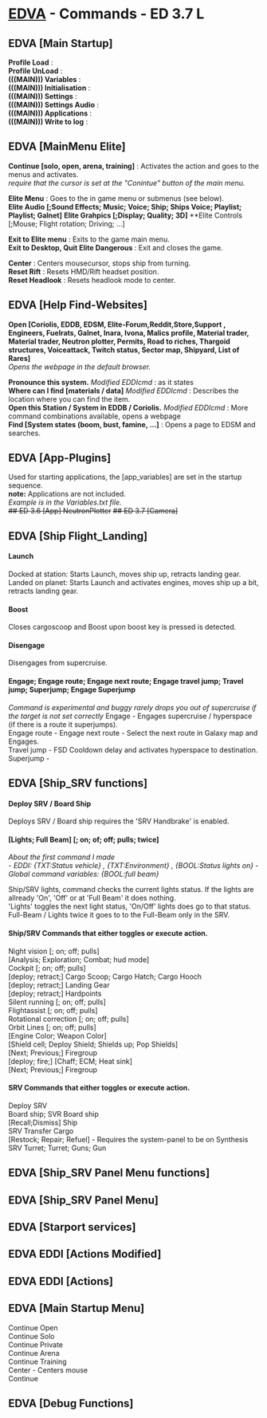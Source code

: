 # [EDVA](../..) - Commands - ED 3.7 L
## EDVA [Main Startup]
**Profile Load** :  
**Profile UnLoad** :  
**(((MAIN))) Variables** :  
**(((MAIN))) Initialisation** :  
**(((MAIN))) Settings** :  
**(((MAIN))) Settings Audio** :  
**(((MAIN))) Applications** :  
**(((MAIN))) Write to log** :  

## EDVA [MainMenu Elite]
**Continue [solo, open, arena, training]** : Activates the action and goes to the menus and activates.  
*require that the cursor is set at the "Conintue" button of the main menu.*  

**Elite Menu** : Goes to the in game menu or submenus (see below).  
**Elite Audio [;Sound Effects; Music; Voice; Ship; Ships Voice; Playlist; Playlist; Galnet]**
**Elite Grahpics [;Display; Quality; 3D]**
**Elite Controls [;Mouse; Flight rotation; Driving; ...]

**Exit to Elite menu** : Exits to the game main menu.  
**Exit to Desktop, Quit Elite Dangerous** : Exit and closes the game.  

**Center** : Centers mousecursor, stops ship from turning.  
**Reset Rift** : Resets HMD/Rift headset position.  
**Reset Headlook** : Resets headlook mode to center.  

## EDVA [Help Find-Websites]
**Open [Coriolis, EDDB, EDSM, Elite-Forum,Reddit,Store,Support , Engineers, Fuelrats, Galnet, Inara, Ivona, Malics profile, Material trader, Material trader, Neutron plotter, Permits, Road to riches, Thargoid structures, Voiceattack, Twitch status, Sector map, Shipyard, List of Rares]**  
*Opens the webpage in the default browser.*  
  
**Pronounce this system.** *Modified EDDIcmd* : as it states  
**Where can I find [materials / data]** *Modified EDDIcmd* : Describes the location where you can find the item.  
**Open this Station / System in EDDB / Coriolis.** *Modified EDDIcmd* : More command combinations available, opens a webpage  
**Find [System states (boom, bust, famine, ...]** : Opens a page to EDSM and searches.  

## EDVA [App-Plugins]
Used for starting applications, the [app_variables] are set in the startup sequence.  
**note:** Applications are not included.  
*Example is in the Variables.txt file.*  
~~## ED 3.6 [App] NeutronPlotter~~
~~## ED 3.7 [Camera]~~

## EDVA [Ship Flight_Landing]
#### Launch
Docked at station: Starts Launch, moves ship up, retracts landing gear.  
Landed on planet: Starts Launch and activates engines, moves ship up a bit, retracts landing gear.

#### Boost
Closes cargoscoop and Boost upon boost key is pressed is detected.
#### Disengage
Disengages from supercruise.

#### Engage; Engage route; Engage next route; Engage travel jump; Travel jump; Superjump; Engage Superjump
*Command is experimental and buggy*
*rarely drops you out of supercruise if the target is not set correctly*
Engage - Engages supercruise / hyperspace (if there is a route it superjumps).  
Engage route - 
Engage next route - Select the next route in Galaxy map and Engages.  
Travel jump - FSD Cooldown delay and activates hyperspace to destination.  
Superjump - 



## EDVA [Ship_SRV functions]

#### Deploy SRV / Board Ship
Deploys SRV / Board ship requires the 'SRV Handbrake' is enabled.

#### [Lights; Full Beam] [; on; of; off; pulls; twice]
*About the first command I made*  
*- EDDI: {TXT:Status vehicle} , {TXT:Environment} , {BOOL:Status lights on} - Global command variables: {BOOL:full beam}*  
  
Ship/SRV lights, command checks the current lights status. 
If the lights are allready 'On', 'Off' or at 'Full Beam' it does nothing.  
'Lights' toggles the next light status, 'On/Off' lights does go to that status.  
Full-Beam / Lights twice it goes to to the Full-Beam only in the SRV.  

#### Ship/SRV Commands that either toggles or execute action.
Night vision [; on; off; pulls]  
[Analysis; Exploration; Combat; hud mode]  
Cockpit [; on; off; pulls]  
[deploy; retract;] Cargo Scoop; Cargo Hatch; Cargo Hooch  
[deploy; retract;] Landing Gear  
[deploy; retract;] Hardpoints  
Silent running [; on; off; pulls]  
Flightassist [; on; off; pulls]  
Rotational correction [; on; off; pulls]  
Orbit Lines [; on; off; pulls]  
[Engine Color; Weapon Color]  
[Shield cell; Deploy Shield; Shields up; Pop Shields]  
[Next; Previous;] Firegroup  
[deploy; fire;] [Chaff; ECM; Heat sink]  
[Next; Previous;] Firegroup  

#### SRV Commands that either toggles or execute action.
Deploy SRV  
Board ship; SVR Board ship  
[Recall;Dismiss] Ship  
SRV Transfer Cargo  
[Restock; Repair; Refuel] - Requires the system-panel to be on Synthesis
SRV Turret; Turret; Guns; Gun

## EDVA [Ship_SRV Panel Menu functions]
## EDVA [Ship_SRV Panel Menu]
## EDVA [Starport services]
## EDVA EDDI [Actions Modified]
## EDVA EDDI [Actions]
## EDVA [Main Startup Menu]
Continue Open  
Continue Solo  
Continue Private  
Continue Arena  
Continue Training  
Center - Centers mouse  
Continue   
## EDVA [Debug Functions]